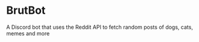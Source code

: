 # BrutBot
A Discord bot that uses the Reddit API to fetch random posts of dogs, cats, memes and more

